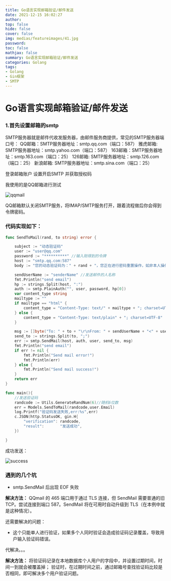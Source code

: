 ```yaml
---
title: Go语言实现邮箱验证/邮件发送
date: 2021-12-15 16:02:27
author:
top: false
hide: false
cover: false
img: medias/featureimages/41.jpg
password:
toc: false
mathjax: false
summary: Go语言实现邮箱验证/邮件发送
categories: Golang
tags:
- Golang
- Gin框架
- SMTP
---
```


# Go语言实现邮箱验证/邮件发送

### 1.首先设置邮箱的smtp

SMTP服务器就是邮件代收发服务器，由邮件服务商提供，常见的SMTP服务器端口号：
QQ邮箱：SMTP服务器地址：smtp.qq.com（端口：587）
雅虎邮箱: SMTP服务器地址：smtp.yahoo.com（端口：587）
163邮箱：SMTP服务器地址：smtp.163.com（端口：25）
126邮箱: SMTP服务器地址：smtp.126.com（端口：25）
新浪邮箱: SMTP服务器地址：smtp.sina.com（端口：25）

登录邮箱账户 设置开启SMTP 并获取授权码

我使用的是QQ邮箱进行测试

![qqmail](http://rfxlwr9xo.hn-bkt.clouddn.com/hypo.ltd/qqmail_test.jpg)

QQ邮箱默认关闭SMTP服务，将IMAP/SMTP服务打开，跟着流程做后你会得到令牌密码。

### 代码实现如下：

```go
func SendToMail(rand, to string) error {

	subject := "动态验证码"
	user := "user@qq.com"
	password := "**********" //输入刚得到的令牌
	host := "smtp.qq.com:587"
	body := "您的动态验证码为：" + rand + "，您正在进行密码重置操作，如非本人操作，请忽略本邮件！"

	sendUserName := "senderName" //发送邮件的人名称
	fmt.Println("send email")
	hp := strings.Split(host, ":")
	auth := smtp.PlainAuth("", user, password, hp[0])
	var content_type string
	mailtype := ""
	if mailtype == "html" {
		content_type = "Content-Type: text/" + mailtype + "; charset=UTF-8"
	} else {
		content_type = "Content-Type: text/plain" + "; charset=UTF-8"
	}

	msg := []byte("To: " + to + "\r\nFrom: " + sendUserName + "<" + user + ">" + "\r\nSubject: " + subject + "\r\n" + content_type + "\r\n\r\n" + body)
	send_to := strings.Split(to, ";")
	err := smtp.SendMail(host, auth, user, send_to, msg)
	fmt.Println("send email")
	if err != nil {
		fmt.Println("Send mail error!")
		fmt.Println(err)
	} else {
		fmt.Println("Send mail success!")
	}
	return err
}

func main(){
	//发送验证码
	randcode := Utils.GenerateRandNum(6)//随机6位数
	err = Models.SendToMail(randcode,user.Email)
    log.Printf("验证码发送失败,err:%s",err)
	c.JSON(http.StatusOK, gin.H{
		"verification": randcode,
		"result":       "发送成功",
	})

}
```
成功发送：

![success](http://rfxlwr9xo.hn-bkt.clouddn.com/hypo.ltd/qqmail_test_success.jpg)




### 遇到的几个坑

- smtp.SendMail 后出现 EOF 失败

**解决方法：** QQmail 的 465 端口用于通过 TLS 连接，但 SendMail 需要普通的旧 TCP。尝试连接到端口 587。SendMail 将在可用时自动升级到 TLS（在本例中就是这种情况）。

还需要解决的问题：

- 这个只能单人进行验证，如果多个人同时验证会造成验证码记录覆盖，导致用户输入验证码错误。

代解决。。。

**解决方法：** 将验证码记录在本地数据库个人用户的字段中，并设置过期时间，时间一到就会被覆盖掉；
验证时，在过期时间之前，通过邮箱号查找验证码比较是否相同，即可解决多个用户验证问题。